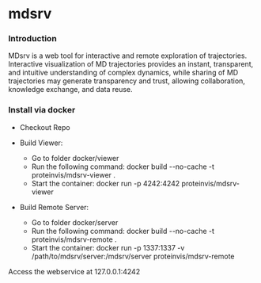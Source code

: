 # mdsrv

### Introduction

MDsrv is a web tool for interactive and remote exploration of trajectories. Interactive visualization of MD trajectories provides an instant, transparent, and intuitive understanding of  complex dynamics, while sharing of MD trajectories may generate transparency and trust, allowing collaboration, knowledge exchange, and data reuse.


### Install via docker

- Checkout Repo

- Build Viewer:
	- Go to folder docker/viewer
	- Run the following command:
	docker build --no-cache -t proteinvis/mdsrv-viewer .
	- Start the container:
	docker run  -p 4242:4242   proteinvis/mdsrv-viewer

- Build Remote Server:
	- Go to folder docker/server
	- Run the following command:
	docker build --no-cache -t proteinvis/mdsrv-remote .
	- Start the container:
	docker run  -p 1337:1337  -v /path/to/mdsrv/server:/mdsrv/server proteinvis/mdsrv-remote

Access the webservice at 127.0.0.1:4242
